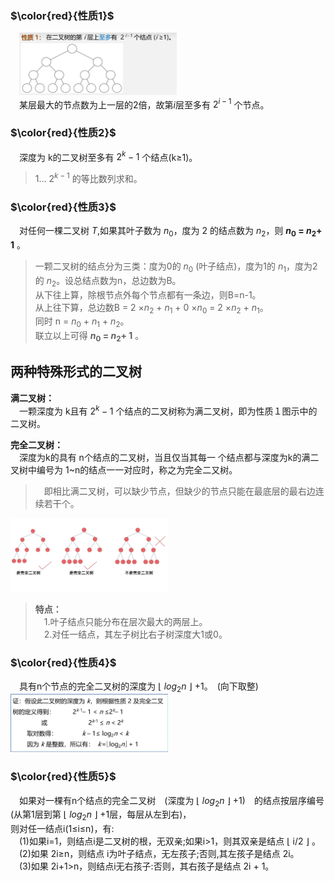 ### $\color{red}{性质1}$  
　<img src=https://github.com/Minichiellon/MyNotes/blob/main/%E6%95%B0%E6%8D%AE%E7%BB%93%E6%9E%84/5.%E6%A0%91/images/%E4%BA%8C%E5%8F%89%E6%A0%91%E6%80%A7%E8%B4%A81.png width=50%>  
　某层最大的节点数为上一层的2倍，故第*i*层至多有 $2^{i-1}$ 个节点。  
 
### $\color{red}{性质2}$  
　深度为 k的二叉树至多有 $2^{k}-1$ 个结点(k≥1)。  
> 1... $2^{k-1}$ 的等比数列求和。

### $\color{red}{性质3}$  
　对任何一棵二叉树 *T*,如果其叶子数为 $n_0$，度为 2 的结点数为 $n_2$，则  **$n_0$ = $n_2$+ 1** 。  
>一颗二叉树的结点分为三类：度为0的 $n_0$ (叶子结点)，度为1的 $n_1$，度为2的 $n_2$。设总结点数为n，总边数为B。  
>从下往上算，除根节点外每个节点都有一条边，则B=n-1。  
>从上往下算，总边数B = 2 $\times{n_2}$ + $n_1$ + 0 $\times{n_0}$ = 2 $\times{n_2}$ + $n_1$。  
>同时 n = $n_0$ + $n_1$ + $n_2$。  
>联立以上可得 **$n_0$ = $n_2$+ 1** 。

## 两种特殊形式的二叉树  
**满二叉树：**  
　一颗深度为 k且有 $2^{k}-1$ 个结点的二叉树称为满二叉树，即为性质１图示中的二叉树。　　

**完全二叉树：**  
　深度为k的具有 n个结点的二叉树，当且仅当其每一 个结点都与深度为k的满二叉树中编号为 1~n的结点一一对应时，称之为完全二又树。  
>　即相比满二叉树，可以缺少节点，但缺少的节点只能在最底层的最右边连续若干个。
 
<img src=https://github.com/Minichiellon/MyNotes/blob/main/%E6%95%B0%E6%8D%AE%E7%BB%93%E6%9E%84/5.%E6%A0%91/images/%E5%AE%8C%E5%85%A8%E4%BA%8C%E5%8F%89%E6%A0%91.png width=50%>  

>**特点：**  
>　1.叶子结点只能分布在层次最大的两层上。  
>　2.对任一结点，其左子树比右子树深度大1或0。

### $\color{red}{性质4}$  
　具有n个节点的完全二叉树的深度为 $\lfloor$ $log_2n$ $\rfloor$ +1。　(向下取整)   
<img src=https://github.com/Minichiellon/MyNotes/blob/main/%E6%95%B0%E6%8D%AE%E7%BB%93%E6%9E%84/5.%E6%A0%91/images/%E5%AE%8C%E5%85%A8%E4%BA%8C%E5%8F%89%E6%A0%91%E6%80%A7%E8%B4%A84%E8%AF%81%E6%98%8E.png width=50%>  

### $\color{red}{性质5}$  
　如果对一棵有n个结点的完全二叉树　(深度为 $\lfloor$ $log_2n$ $\rfloor$ +1)　的结点按层序编号(从第1层到第 $\lfloor$ $log_2n$ $\rfloor$ +1层，每层从左到右)，  
则对任一结点i(1≤i≤n)，有:  
　(1)如果i=1，则结点i是二叉树的根，无双亲;如果i>1，则其双亲是结点 $\lfloor$ i/2 $\rfloor$ 。  
　(2)如果 2i≥n，则结点 i为叶子结点，无左孩子;否则,其左孩子是结点 2i。  
　(3)如果 2i+1>n，则结点i无右孩子:否则，其右孩子是结点 2i + 1。  
